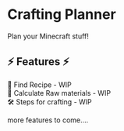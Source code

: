 # Crafting Planner

Plan your Minecraft stuff!

## ⚡ Features ⚡

📖 Find Recipe - WIP  
🧮 Calculate Raw materials - WIP  
🛠️ Steps for crafting - WIP

more features to come....
